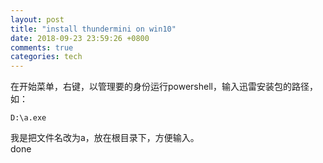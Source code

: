 ```yaml
---
layout: post
title: "install thundermini on win10"
date: 2018-09-23 23:59:26 +0800
comments: true
categories: tech
---
```

在开始菜单，右键，以管理要的身份运行powershell，输入迅雷安装包的路径，如：  

    D:\a.exe  

我是把文件名改为a，放在根目录下，方便输入。  
done

